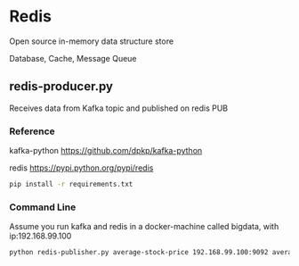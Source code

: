 # Redis

Open source in-memory data structure store

Database, Cache, Message Queue

## redis-producer.py

Receives data from Kafka topic and published on redis PUB


### Reference
kafka-python    https://github.com/dpkp/kafka-python

redis           https://pypi.python.org/pypi/redis

```sh
pip install -r requirements.txt
```

### Command Line
Assume you run kafka and redis in a docker-machine called bigdata, with ip:192.168.99.100
```sh
python redis-publisher.py average-stock-price 192.168.99.100:9092 average-stock-price 192.168.99.100 6379
```


